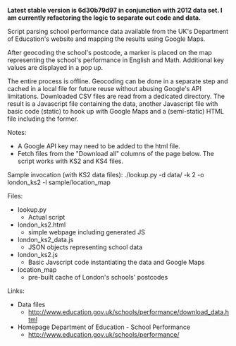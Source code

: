 **Latest stable version is 6d30b79d97 in conjunction with 2012 data set. I am currently refactoring the logic to separate out code and data.**

Script parsing school performance data available from the UK's Department of Education's website and mapping the results using Google Maps.

After geocoding the school's postcode, a marker is placed on the map representing the school's performance in English and Math. Additional key values are displayed in a pop up.

The entire process is offline. Geocoding can be done in a separate step and cached in a local file for future reuse without abusing Google's API limitations. Downloaded CSV files are read from a dedicated directory. The result is a Javascript file containing the data, another Javascript file with basic code (static) to hook up with Google Maps and a (semi-static) HTML file including the former.

Notes:
 * A Google API key may need to be added to the html file.
 * Fetch files from the "Download all" columns of the page below. The script works with KS2 and KS4 files.

Sample invocation (with KS2 data files):
  ./lookup.py  -d data/ -k 2 -o london_ks2 -l sample/location_map 


Files:
* lookup.py
  *  Actual script
* london_ks2.html
  * simple webpage including generated JS
* london_ks2_data.js
  * JSON objects representing school data
* london_ks2.js
  * Basic Javscript code instantiating the data and Google Maps
* location_map
  * pre-built cache of London's schools' postcodes
  

Links:
* Data files
  * http://www.education.gov.uk/schools/performance/download_data.html
* Homepage Department of Education - School Performance
  * http://www.education.gov.uk/schools/performance/
